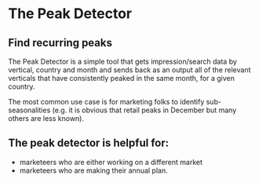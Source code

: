 # The Peak Detector
## Find recurring peaks

The Peak Detector is a simple tool that gets impression/search data by vertical, country and month and sends back as an output all of the relevant verticals that have consistently peaked in the same month, for a given country.

The most common use case is for marketing folks to identify sub-seasonalities (e.g. it is obvious that retail peaks in December but many others are less known). 

## The peak detector is helpful for:
- marketeers who are either working on a different market 
- marketeers who are making their annual plan. 

